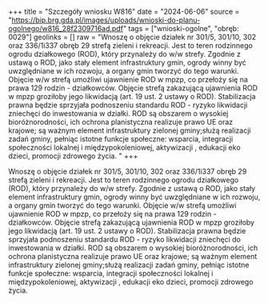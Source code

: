 +++
title = "Szczegóły wniosku W816"
date = "2024-06-06"
source = "https://bip.brg.gda.pl/images/uploads/wnioski-do-planu-ogolnego/w816_28f2309716ad.pdf"
tags = ["wnioski-ogolne", "obręb: 0029"]
geolinks = []
raw = "Wnoszę o objęcie działek nr 301/5, 301/10, 302 oraz 336/1i337 obręb 29 strefą zieleni i rekreacji. Jest to teren rodzinnego ogrodu działkowego (ROD), który przynależy do w/w strefy. Zgodnie z ustawą o ROD, jako stały element infrastruktury gmin, ogrody winny być uwzględniane w ich rozwoju, a organy gmin tworzyć do tego warunki. Objęcie w/w strefą umożliwi ujawnienie ROD w mpzp, co przełoży się na prawa 129 rodzin - działkowców. Objęcie strefą zakazującą ujawnienia ROD w mpzp groziłoby jego likwidacją (art. 19 ust. 2 ustawy o ROD). Stabilizacja prawna będzie sprzyjała podnoszeniu standardu ROD - ryzyko likwidacji zniechęci do inwestowania w działki. ROD są obszarem o wysokiej bioróżnorodności, ich ochrona planistyczna realizuje prawo UE oraz krajowe; są ważnym element infrastruktury zielonej gminy;służą realizacji zadań gminy, pełniąc istotne funkcje społeczne: wsparcia, integracji społeczności lokalnej i międzypokoleniowej, aktywizacji , edukacji eko dzieci, promocji zdrowego życia. "
+++

Wnoszę o objęcie działek nr 301/5, 301/10, 302 oraz 336/1i337 obręb 29 strefą
zieleni i rekreacji. Jest to teren rodzinnego ogrodu działkowego (ROD), który przynależy do w/w
strefy. Zgodnie z ustawą o ROD, jako stały element infrastruktury gmin, ogrody winny być
uwzględniane w ich rozwoju, a organy gmin tworzyć do tego warunki. Objęcie w/w strefą
umożliwi ujawnienie ROD w mpzp, co przełoży się na prawa 129 rodzin - działkowców. Objęcie
strefą zakazującą ujawnienia ROD w mpzp groziłoby jego likwidacją (art. 19 ust. 2 ustawy o
ROD). Stabilizacja prawna będzie sprzyjała podnoszeniu standardu ROD - ryzyko likwidacji
zniechęci do inwestowania w działki. ROD są obszarem o wysokiej bioróżnorodności, ich ochrona
planistyczna realizuje prawo UE oraz krajowe; są ważnym element infrastruktury zielonej
gminy;służą realizacji zadań gminy, pełniąc istotne funkcje społeczne: wsparcia, integracji
społeczności lokalnej i międzypokoleniowej, aktywizacji , edukacji eko dzieci, promocji zdrowego
życia.




